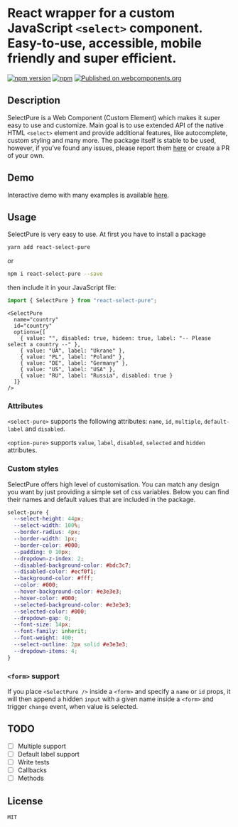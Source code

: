 # React wrapper for a custom JavaScript `<select>` component. Easy-to-use, accessible, mobile friendly and super efficient.

[![npm version](https://img.shields.io/npm/v/react-select-pure.svg)](https://www.npmjs.com/package/react-select-pure)
[![npm](https://img.shields.io/npm/dm/react-select-pure.svg)](https://www.npmjs.com/package/react-select-pure)
[![Published on webcomponents.org](https://img.shields.io/badge/webcomponents.org-published-blue.svg)](https://www.webcomponents.org/element/react-select-pure)

## Description

SelectPure is a Web Component (Custom Element) which makes it super easy to use and customize. Main goal is to use extended API of the native HTML `<select>` element and provide additional features, like autocomplete, custom styling and many more. The package itself is stable to be used, however, if you've found any issues, please report them [here](https://github.com/dudyn5ky1/react-select-pure/issues) or create a PR of your own.

## Demo

Interactive demo with many examples is available [here](https://www.webcomponents.org/element/select-pure).

## Usage

SelectPure is very easy to use. At first you have to install a package

```bash
yarn add react-select-pure
```
or

```bash
npm i react-select-pure --save
```

then include it in your JavaScript file:

```javascript
import { SelectPure } from "react-select-pure";
```

```JSX
<SelectPure
  name="country"
  id="country"
  options={[
    { value: "", disabled: true, hideen: true, label: "-- Please select a country --" },
    { value: "UA", label: "Ukrane" },
    { value: "PL", label: "Poland" },
    { value: "DE", label: "Germany" },
    { value: "US", label: "USA" },
    { value: "RU", label: "Russia", disabled: true }
  ]}
/>
```

### Attributes

`<select-pure>` supports the following attributes: `name`, `id`, `multiple`, `default-label` and `disabled`.

`<option-pure>` supports `value`, `label`, `disabled`, `selected` and `hidden` attributes.

### Custom styles

SelectPure offers high level of customisation. You can match any design you want by just providing a simple set of css variables. Below you can find their names and default values that are included in the package.

```css
select-pure {
  --select-height: 44px;
  --select-width: 100%;
  --border-radius: 4px;
  --border-width: 1px;
  --border-color: #000;
  --padding: 0 10px;
  --dropdown-z-index: 2;
  --disabled-background-color: #bdc3c7;
  --disabled-color: #ecf0f1;
  --background-color: #fff;
  --color: #000;
  --hover-background-color: #e3e3e3;
  --hover-color: #000;
  --selected-background-color: #e3e3e3;
  --selected-color: #000;
  --dropdown-gap: 0;
  --font-size: 14px;
  --font-family: inherit;
  --font-weight: 400;
  --select-outline: 2px solid #e3e3e3;
  --dropdown-items: 4;
}
```

### `<form>` support

If you place `<SelectPure />` inside a `<form>` and specify a `name` or `id` props, it will then append a hidden `input` with a given name inside a `<form>` and trigger `change` event, when value is selected.

## TODO

- [ ] Multiple support
- [ ] Default label support
- [ ] Write tests
- [ ] Callbacks
- [ ] Methods

## License

```MIT```

